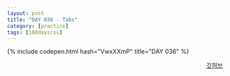 ```yaml
---
layout: post
title: "DAY 036 - Tabs"
category: [practice]
tags: [100dayscss]
---
```


{% include codepen.html hash="VwxXXmP" title="DAY 036" %}

<p align="right">
  <a href="https://github.com/mnmn092631/100daysCSS/tree/main/DAY%20036%20-%20Tabs" title="깃허브">깃허브</a>
</p>
